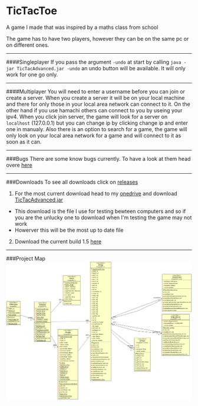 TicTacToe
=========
A game I made that was inspired by a maths class from school

The game has to have two players, however they can be on the same pc or on different ones.

---
####Singleplayer
If you pass the argument `-undo` at start by calling `java -jar TicTacAdvanced.jar -undo` an undo button will be available. It will only work for one go only.

---
####Multiplayer
You will need to enter a username before you can join or create a server.
When you create a server it will be on your local machine and there for only those in your local area network can connect to it.
On the other hand if you use hamachi others can connect to you by useing your ipv4.
When you click join server, the game will look for a server on `localhost` (127.0.0.1) but you can change ip by clicking change ip and enter one in manualy.
Also there is an option to search for a game, the game will only look on your local area network for a game and will connect to it as soon as it can.

---
###Bugs
There are some know bugs currently. To have a look at them head overe [here](https://github.com/GOGO98901/TicTacToe/issues)


---
###Downloads
To see all downloads click on [releases](https://github.com/GOGO98901/TicTacToe/releases)

1. For the most current download head to my [onedrive](https://onedrive.live.com/redir?resid=7150EC3B543FE9BF%2179597) and download [TicTacAdvanced.jar](http://1drv.ms/1zYK2cY)
  * This download is the file I use for testing bewteen computers and so if you are the unlucky one to download when I'm testing the game may not work
  * Howerver this will be the most up to date file
2. Download the current build 1.5 [here](https://github.com/GOGO98901/TicTacToe/releases/tag/1.5)

---
###Project Map
[<img src="Diagram.png" />](http://github.com/GOGO98901/TicTacToe/Diagram.png)
